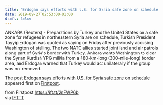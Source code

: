 ```yaml
---
title: 'Erdogan says efforts with U.S. for Syria safe zone on schedule'
date: 2019-09-27T02:53:00+01:00
draft: false
---
```


ANKARA (Reuters) - Preparations by Turkey and the United States on a safe zone for refugees in northeastern Syria are on schedule, Turkish President Tayyip Erdogan was quoted as saying on Friday after previously accusing Washington of stalling. The two NATO allies started joint land and air patrols along part of Syria's border with Turkey. Ankara wants Washington to clear the Syrian Kurdish YPG militia from a 480-km-long (300-mile-long) border area, and Erdogan warned that Turkey would act unilaterally if the group was not removed.

The post [Erdogan says efforts with U.S. for Syria safe zone on schedule](http://www.firstpost.com/world/erdogan-says-efforts-with-u-s-for-syria-safe-zone-on-schedule-7410961.html) appeared first on [Firstpost](http://www.firstpost.com).

  
  
from Firstpost https://ift.tt/2nFWP6b  
via [IFTTT](https://ifttt.com/?ref=da&site=blogger)